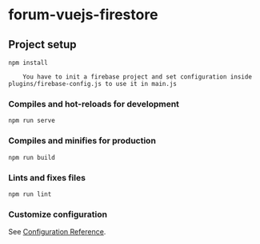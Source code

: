 # forum-vuejs-firestore

## Project setup
```
npm install
```

``` 
    You have to init a firebase project and set configuration inside plugins/firebase-config.js to use it in main.js
```

### Compiles and hot-reloads for development
```
npm run serve
```

### Compiles and minifies for production
```
npm run build
```

### Lints and fixes files
```
npm run lint
```

### Customize configuration
See [Configuration Reference](https://cli.vuejs.org/config/).
